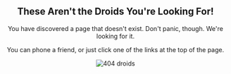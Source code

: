 <div style="text-align:center;">

<h2>These Aren't the Droids You're Looking For!</h2>

<p>You have discovered a page that doesn't exist. Don't panic, though. We're looking for it.</p>

<p>You can phone a friend, or just click one of the links at the top of the page.</p>

<p><img src="{{ site.baseurl }}/assets/images/404/droids.png" alt="404 droids" /></p>

</div>